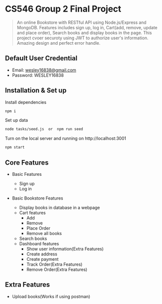# CS546 Group 2 Final Project
> An online Bookstore with RESTful API using Node.js/Express and MongoDB. Features includes sign up, log in, Cart(add, remove, update and place order), Search books and display books in the page.
This project cvoer securoty using JWT to authorize user's information. Amazing design and perfect error handle.

## Default User Credential 
* Email: wesley16838@gmail.com
* Password: WESLEY16838

## Installation & Set up

Install dependencies
```sh
npm i
```
Set up data 
```sh
node tasks/seed.js  or  npm run seed
```
Turn on the local server and running on http://localhost:3001
```sh
npm start
```
## Core Features
* Basic Features
	* Sign up
	* Log in
 
* Basic Bookstore Features
	* Display books in database in a webpage
	* Cart features
		* Add
		* Remove
		* Place Order
		* Remove all books
	* Search books
	* Dashboard features
		* Show user information(Extra Features)
		* Create address
		* Create payment
		* Track Order(Extra Features)
		* Remove Order(Extra Features)
	
## Extra Features
* Upload books(Works if using postman)


